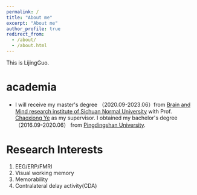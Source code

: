 ```yaml
---
permalink: /
title: "About me"
excerpt: "About me"
author_profile: true
redirect_from: 
  - /about/
  - /about.html
---
```


This is LijingGuo.

academia
======
- I will receive my master's degree （2020.09-2023.06）from [Brain and Mind research institute of Sichuan Normal University](https://ibps.sicnu.edu.cn/) with Prof. [Chaoxiong Ye](https://ibps.sicnu.edu.cn/p/16/?StId=st_app_news_i_x637252170803740604) as my supervisor.      I obtained my bachelor's degree （2016.09-2020.06） from [Pingdingshan University](https://www.pdsu.edu.cn/).

Research Interests
======
1. EEG/ERP/FMRI 
2. Visual working memory 
3. Memorability 
4. Contralateral delay activity(CDA)
